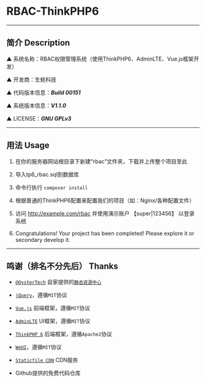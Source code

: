 # RBAC-ThinkPHP6

---

## 简介 Description

▲ 系统名称：RBAC权限管理系统（使用ThinkPHP6、AdminLTE、Vue.js框架开发）

▲ 开发商：生蚝科技

▲ 代码版本信息：***Build 00151***

▲ 系统版本信息：***V1.1.0***

▲ LICENSE：***GNU GPLv3***

---

## 用法 Usage

1. 在你的服务器网站根目录下新建“rbac”文件夹，下载并上传整个项目至此

2. 导入tp6_rbac.sql到数据库

3. 命令行执行 ``composer install``

4. 根据普通的ThinkPHP6配置来配置我们的项目（如：Nginx/各种配置文件）

5. 访问 http://example.com/rbac 并使用演示账户 【super|123456】 以登录系统

6. Congratulations! Your project has been completed! Please explore it or secondary develop it.

---

## 鸣谢（排名不分先后） Thanks

* [`@OysterTech`](https://github.com/OysterTech) 自家提供的[`静态资源中心`](https://static.xshgzs.com)

* [`jQuery`](https://jquery.org/)，遵循`MIT`协议

* [`Vue.js`](https://github.com/vuejs/vue) 前端框架，遵循`MIT`协议

* [`AdminLTE`](https://github.com/almasaeed2010/AdminLTE) UI框架，遵循`MIT`协议

* [`ThinkPHP 6`](https://github.com/top-think/framework) 后端框架，遵循`Apache2`协议

* [`WeUI`](https://github.com/Tencent/weui)，遵循`MIT`协议

* [`Staticfile CDN`](https://github.com/staticfile/static) CDN服务

* Github提供的免费代码仓库
